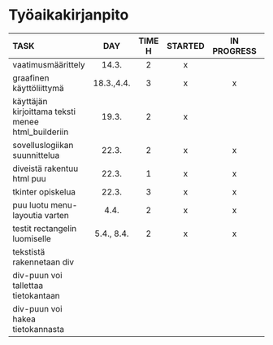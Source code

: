 # Työaikakirjanpito

| TASK               | DAY   | TIME H | STARTED  | IN PROGRESS | DONE |
| :----------------- | :---: | :----: | :------: | :---------: | :---:|
| vaatimusmäärittely | 14.3. | 2      | x        |             | x    |
| graafinen käyttöliittymä | 18.3.,4.4. | 3 | x | x | |
| käyttäjän kirjoittama teksti menee html_builderiin | 19.3. | 2 | x |  |x |
| sovelluslogiikan suunnittelua | 22.3. | 2      | x        | x            |     |
| diveistä rakentuu html puu | 22.3. | 1      | x        | x            |     |
| tkinter opiskelua | 22.3. | 3      | x        | x            |     |
| puu luotu menu-layoutia varten | 4.4. | 2 | x | x | |
| testit rectangelin luomiselle | 5.4., 8.4. | 2 | x | x | |
| tekstistä rakennetaan div | |  |  |  | |
| div-puun voi tallettaa tietokantaan | |  |  |  | |
| div-puun voi hakea tietokannasta | |  |  |  | |
